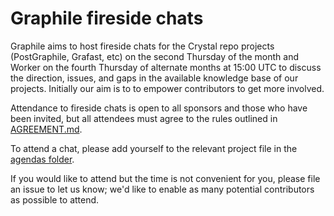 # Graphile fireside chats

Graphile aims to host fireside chats for the Crystal repo projects (PostGraphile,
Grafast, etc) on the second Thursday of the month and Worker on the fourth
Thursday of alternate months at 15:00 UTC to discuss the direction, issues,
and gaps in the available knowledge base of our projects. Initially our aim
is to to empower contributors to get more involved.

Attendance to fireside chats is open to all sponsors and those who have been
invited, but all attendees must agree to the rules outlined in [AGREEMENT.md](./AGREEMENT.md).

To attend a chat, please add yourself to the relevant project file in the
[agendas folder](./agendas/).

If you would like to attend but the time is not convenient for you,
please file an issue to let us know; we'd like to enable as many potential
contributors as possible to attend.
